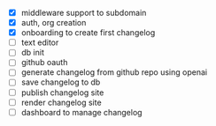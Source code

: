 - [x] middleware support to subdomain
- [x] auth, org creation
- [x] onboarding to create first changelog
- [ ] text editor
- [ ] db init
- [ ] github oauth
- [ ] generate changelog from github repo using openai
- [ ] save changelog to db
- [ ] publish changelog site
- [ ] render changelog site
- [ ] dashboard to manage changelog

